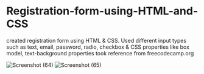 # Registration-form-using-HTML-and-CSS
created registration form using HTML &amp; CSS. Used different input types such as text, email, password, radio, checkbox &amp; CSS properties like box model, text-background properties
took reference from freecodecamp.org

![Screenshot (64)](https://github.com/kunalkanse/Registration-form-using-HTML-and-CSS/assets/92772714/4790b028-a387-4903-837c-2b941c520284)
![Screenshot (65)](https://github.com/kunalkanse/Registration-form-using-HTML-and-CSS/assets/92772714/743e2d17-3f4a-4eb0-9490-85820213a2b9)

